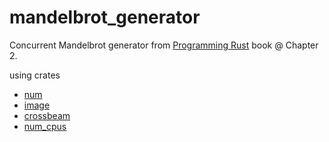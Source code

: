 # mandelbrot_generator
Concurrent Mandelbrot generator from [Programming Rust](https://www.oreilly.com/library/view/programming-rust-2nd/9781492052586/) book @ Chapter 2.

using crates
* [num](https://crates.io/crates/num) 
* [image](https://crates.io/crates/image)
* [crossbeam](https://crates.io/crates/crossbeam)
* [num_cpus](https://crates.io/crates/num_cpus)

